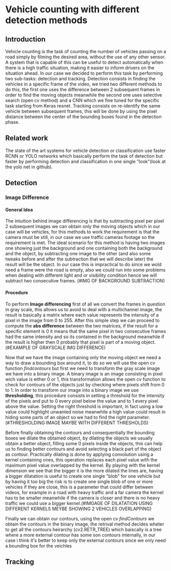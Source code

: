 # Vehicle counting with different detection methods

## Introduction

Vehicle counting is the task of counting the number of vehicles passing on a road simply by filming the desired area, without the use of any other sensor.
A system that is capable of this can be useful to detect automatically when there is a high traffic situation, making it easier to inform drivers on the situation ahead.
In our case we decided to perform this task by performing two sub-tasks: detection and tracking.
Detection consists in finding the vehicles in a specific frame of the video, we tried two different methods to do this, the first one uses the difference between 2 subsequent frames in order to find the moving objects meanwhile the second one uses selective search (open cv method) and a CNN which we fine tuned for the specific task starting from Keras resnet. 
Tracking consists on re-identify the same vehicle between subsequent frames, this will be done by using the pixel distance between the center of the bounding boxes found in the detection phase.

## Related work 

The state of the art systems for vehicle detection or classification use faster RCNN or YOLO networks which basically perform the task of detection but faster by performing detection and classification in one single "look"(look at the yolo net in github).

## Detection

### Image Difference

#### General Idea

The intuition behind image differencing is that by subtracting pixel per pixel 2 subsequent images we can obtain only the moving objects which in our case will be vehicles, for this methods to work the requirement is that the camera must be still, in our case we use traffic cameras footage so the requirement is met.
The ideal scenario for this method is having two images one showing just the background and one containing both the background and the object, by subtracting one image to the other (and also some tweaks before and after the subtraction that we will describe later) the result will be the object. In our case this is impractical to do since we wold need a frame were the road is empty, also we could run into some problems when dealing with different light and or visibility condition hence we will subtract two consecutive frames. (#IMG OF BACKGROUND SUBTRACTION)

#### Procedure

To perform **Image differencing** first of all we convert the frames in question in gray scale, this allows us to avoid to deal with a multichannel image, the result is basically a matrix where each value represents the intensity of a pixel in the image from 0 to 255.
After this simple step we can proceed to compute the **abs difference** between the two matrices, if the result for a specific element is 0 it means that the same pixel in two consecutive frames had the same intensity and so its contained in the background meanwhile if the result is higher then 0 probably that pixel is part of a moving object. (#EXAMPLE OF GRAYSCALE IMG DIFFERENCE)

Now that we have the image containing only the moving object we need a way to draw a bounding box around it, to do so we will use the open cv function *findcontours* but first we need to transform the gray scale image we have into a binary image.
A binary image is an image consisting in pixel wich value is either 0 or 1, this transformation allows the open cv function to check for contours of the objects just by checking where pixels shift from 0 to 1.
In order to transform our image into a binary image we use **thresholding**, this procedure consists in setting a threshold for the intensity of the pixels and put to 0 every pixel below the value and to 1 every pixel above the value.
Setting the right threshold is important, in fact using a low value could highlight unwanted noise meanwhile a high value could result in hiding some parts of an object so we had to find the right parameter.(#THRESHOLDING IMAGE MAYBE WITH DIFFERENT THRESHOLDS)

Before finally obtaining the contours and consequentially the bounding boxes we dilate the obtained object, by dilating the objects we usually obtain a better object, filling some 0 pixels inside the objects, this can help us to finding better contours and avoid selecting a black part of the object as contour.
Practically dilating is done by applying convolution using a kernel containing ones, this operation replaces each pixel value with the maximum pixel value overlapped by the kernel.
By playing with the kernel dimension we see that the bigger it is the more dilated the lines are, having a bigger dilatation is useful to create one single "blob" for one vehicle but by having it too big the risk is to create one single blob of one or more vehicles if they are close, this is a parameter that could differ between videos, for example in a road with heavy traffic and a far camera the kernel has to be smaller meanwhile if the camera is closer and there is no heavy traffic we could use a bigger kernel.(#IMGAGE OF DILATATION USING DIFFERENT KERNELS MEYBE SHOWING 2 VEHICLES OVERLAPPING)

Finally we can obtain our contours, using the open cv *findContours* we obtain the contours in the binary image, the retrival method decides wheter to get all the contours heirarchy (cv2.RETR_TREE) which baiscally is a tree where a more external contour has some son contours internally, in our case i think it's better to keep only the external contours since we only need a bounding box for the veichles

## Tracking

